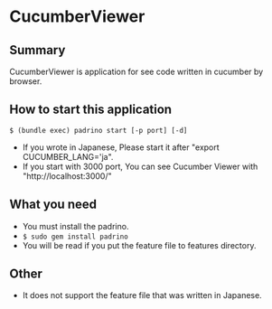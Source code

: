 CucumberViewer
======================
## Summary
CucumberViewer is application for see code written in cucumber by browser.

## How to start this application

```
$ (bundle exec) padrino start [-p port] [-d] 
```

* If you wrote in Japanese, Please start it after "export CUCUMBER_LANG='ja".
* If you start with 3000 port, You can see Cucumber Viewer with "http://localhost:3000/"

## What you need
* You must install the padrino.
 * ```$ sudo gem install padrino``` 
* You will be read if you put the feature file to features directory.

## Other
* It does not support the feature file that was written in Japanese.


